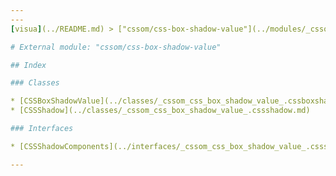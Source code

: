 ```yaml
---
---
[visua](../README.md) > ["cssom/css-box-shadow-value"](../modules/_cssom_css_box_shadow_value_.md)

# External module: "cssom/css-box-shadow-value"

## Index

### Classes

* [CSSBoxShadowValue](../classes/_cssom_css_box_shadow_value_.cssboxshadowvalue.md)
* [CSSShadow](../classes/_cssom_css_box_shadow_value_.cssshadow.md)

### Interfaces

* [CSSShadowComponents](../interfaces/_cssom_css_box_shadow_value_.cssshadowcomponents.md)

---
```


